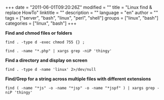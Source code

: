+++
date = "2011-06-01T09:20:26Z"
modified = ""
title = "Linux find & replace HowTo"
linktitle = ""
description = ""
language = "en"
author = ""
tags = ["server", "bash", "linux", "perl", "shell"]
groups = ["linux", "bash"]
categories = ["linux", "bash"]
+++


**Find and chmod files or folders**

`find . -type d -exec chmod 755 {} ;`

`find . -name "*.php" | xargs grep -niP 'thingy'`


**Find a directory and display on screen**

`find . -type d -name 'linux' 2>/dev/null`


**Find/Grep for a string across multiple files with different extensions**

`find ( -name "*js" -o -name "*jsp" -o -name "*jspf" ) | xargs grep -niP 'thingy'`




